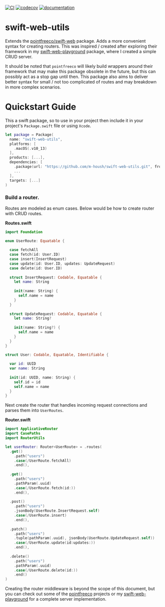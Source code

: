 [![CI](https://github.com/m-housh/swift-web-utils/actions/workflows/ci.yml/badge.svg)](https://github.com/m-housh/swift-web-utils/actions/workflows/ci.yml)
[![codecov](https://codecov.io/gh/m-housh/swift-web-utils/branch/main/graph/badge.svg?token=kdnbd2tgij)](https://codecov.io/gh/m-housh/swift-web-utils)
[![documentation](https://img.shields.io/badge/Api-Documentation-orange)](https://github.com/m-housh/swift-web-utils/wiki)

# swift-web-utils

Extends the [pointfreeco/swift-web](https://github.com/pointfreeco/swift-web) package.  Adds a more convenient
syntax for creating routers.  This was inspired / created after exploring their framework in my
[swift-web-playground](https://github.com/m-housh/swift-web-playground) package, where I created a simple
CRUD server.

It should be noted that `pointfreeco` will likely build wrappers around their framework that may make
this package obsolete in the future, but this can possibly act as a stop gap until then.  This package
also aims to deliver better syntax for small / not too complicated of routes and may breakdown in more
complex scenarios.

# Quickstart Guide

This a swift package, so to use in your project then include it in your project's `Package.swift` file
or using `Xcode`.

```swift
let package = Package(
  name: "swift-web-utils",
  platforms: [
    .macOS(.v10_13)
  ],
  products: [...],
  dependencies: [
    .package(url: "https://github.com/m-housh/swift-web-utils.git", from: "0.1.0"),
    ...
  ],
  targets: [...]
)
```

### Build a router.

Routes are modeled as enum cases.  Below would be how to create router with CRUD routes.

**Routes.swift**
```swift
import Foundation

enum UserRoute: Equatable {
  
  case fetchAll
  case fetch(id: User.ID)
  case insert(InsertRequest)
  case update(id: User.ID, updates: UpdateRequest)
  case delete(id: User.ID)
  
  struct InsertRequest: Codable, Equatable {
    let name: String
    
    init(name: String) {
      self.name = name
    }
  }
  
  struct UpdateRequest: Codable, Equatable {
    let name: String?
    
    init(name: String?) {
      self.name = name
    }
  }
}

struct User: Codable, Equatable, Identifiable {
    
  var id: UUID
  var name: String
    
  init(id: UUID, name: String) {
    self.id = id
    self.name = name
  }
}
```

Next create the router that handles incoming request connections and parses them into `UserRoutes`.

**Router.swift**
```swift
import ApplicativeRouter
import CasePaths
import RouterUtils

let userRouter: Router<UserRoute> = .routes(
  .get()
    .path("users")
    .case(/UserRoute.fetchAll)
    .end(),
    
  .get()
    .path("users")
    .pathParam(.uuid)
    .case(/UserRoute.fetch(id:))
    .end(),
    
  .post()
    .path("users")
    .jsonBody(UserRoute.InsertRequest.self)
    .case(/UserRoute.insert)
    .end(),
  
  .patch()
    .path("users")
    .tuple(pathParam(.uuid), jsonBody(UserRoute.UpdateRequest.self))
    .case(/UserRoute.update(id:updates:))
    .end(),
    
  .delete()
    .path("users")
    .pathParam(.uuid)
    .case(/UserRoute.delete(id:))
    .end()
)
```

Creating the router middleware is beyond the scope of this document, but you can check out some of the
[pointfreeco](https://github.com/pointfreeco) projects or my 
[swift-web-playground](https://github.com/m-housh/swift-web-playground) for a complete server implementation.
